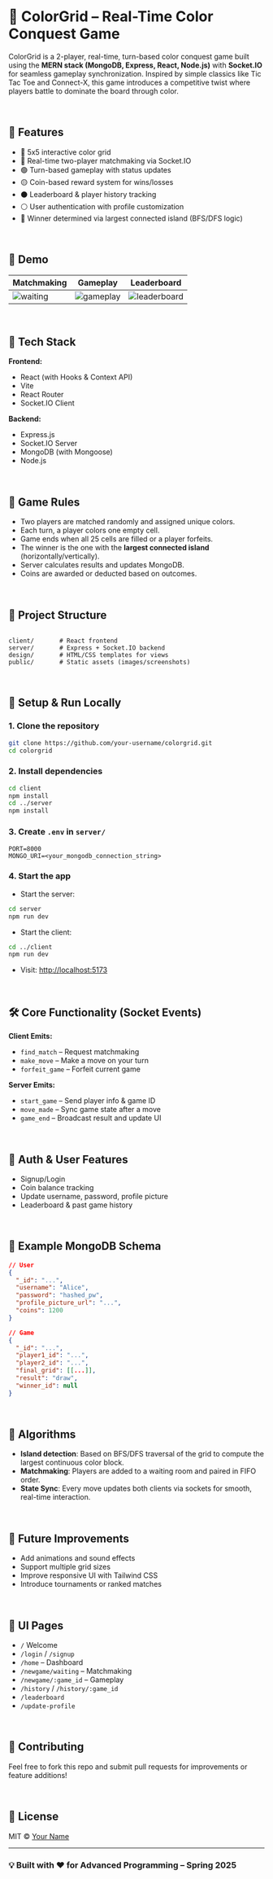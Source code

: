 
# 🎨 ColorGrid – Real-Time Color Conquest Game

ColorGrid is a 2-player, real-time, turn-based color conquest game built using the **MERN stack (MongoDB, Express, React, Node.js)** with **Socket.IO** for seamless gameplay synchronization. Inspired by simple classics like Tic Tac Toe and Connect-X, this game introduces a competitive twist where players battle to dominate the board through color.

<br/>

## 🚀 Features

- 🔵 5x5 interactive color grid
- 🔴 Real-time two-player matchmaking via Socket.IO
- 🟢 Turn-based gameplay with status updates
- 🟡 Coin-based reward system for wins/losses
- ⚫ Leaderboard & player history tracking
- ⚪ User authentication with profile customization
- 🧠 Winner determined via largest connected island (BFS/DFS logic)

<br/>

## 📸 Demo

| Matchmaking | Gameplay | Leaderboard |
|------------|----------|-------------|
| ![waiting](public/screens/waiting.png) | ![gameplay](public/screens/gameplay.png) | ![leaderboard](public/screens/leaderboard.png) |

<br/>

## 🧩 Tech Stack

**Frontend:**
- React (with Hooks & Context API)
- Vite
- React Router
- Socket.IO Client

**Backend:**
- Express.js
- Socket.IO Server
- MongoDB (with Mongoose)
- Node.js

<br/>

## 🧠 Game Rules

- Two players are matched randomly and assigned unique colors.
- Each turn, a player colors one empty cell.
- Game ends when all 25 cells are filled or a player forfeits.
- The winner is the one with the **largest connected island** (horizontally/vertically).
- Server calculates results and updates MongoDB.
- Coins are awarded or deducted based on outcomes.

<br/>

## 📁 Project Structure

```

client/       # React frontend
server/       # Express + Socket.IO backend
design/       # HTML/CSS templates for views
public/       # Static assets (images/screenshots)

````

<br/>

## 🧪 Setup & Run Locally

### 1. Clone the repository

```bash
git clone https://github.com/your-username/colorgrid.git
cd colorgrid
````

### 2. Install dependencies

```bash
cd client
npm install
cd ../server
npm install
```

### 3. Create `.env` in `server/`

```
PORT=8000
MONGO_URI=<your_mongodb_connection_string>
```

### 4. Start the app

* Start the server:

```bash
cd server
npm run dev
```

* Start the client:

```bash
cd ../client
npm run dev
```

* Visit: [http://localhost:5173](http://localhost:5173)

<br/>

## 🛠 Core Functionality (Socket Events)

**Client Emits:**

* `find_match` – Request matchmaking
* `make_move` – Make a move on your turn
* `forfeit_game` – Forfeit current game

**Server Emits:**

* `start_game` – Send player info & game ID
* `move_made` – Sync game state after a move
* `game_end` – Broadcast result and update UI

<br/>

## 🔐 Auth & User Features

* Signup/Login
* Coin balance tracking
* Update username, password, profile picture
* Leaderboard & past game history

<br/>

## 🧾 Example MongoDB Schema

```json
// User
{
  "_id": "...",
  "username": "Alice",
  "password": "hashed_pw",
  "profile_picture_url": "...",
  "coins": 1200
}

// Game
{
  "_id": "...",
  "player1_id": "...",
  "player2_id": "...",
  "final_grid": [[...]],
  "result": "draw",
  "winner_id": null
}
```

<br/>

## 🧠 Algorithms

* **Island detection**: Based on BFS/DFS traversal of the grid to compute the largest continuous color block.
* **Matchmaking**: Players are added to a waiting room and paired in FIFO order.
* **State Sync**: Every move updates both clients via sockets for smooth, real-time interaction.

<br/>

## 📌 Future Improvements

* Add animations and sound effects
* Support multiple grid sizes
* Improve responsive UI with Tailwind CSS
* Introduce tournaments or ranked matches

<br/>

## 📸 UI Pages

* `/` Welcome
* `/login` / `/signup`
* `/home` – Dashboard
* `/newgame/waiting` – Matchmaking
* `/newgame/:game_id` – Gameplay
* `/history` / `/history/:game_id`
* `/leaderboard`
* `/update-profile`

<br/>

## 🤝 Contributing

Feel free to fork this repo and submit pull requests for improvements or feature additions!

<br/>

## 📄 License

MIT © [Your Name](https://github.com/your-username)

---

### 💡 Built with ❤️ for Advanced Programming – Spring 2025
